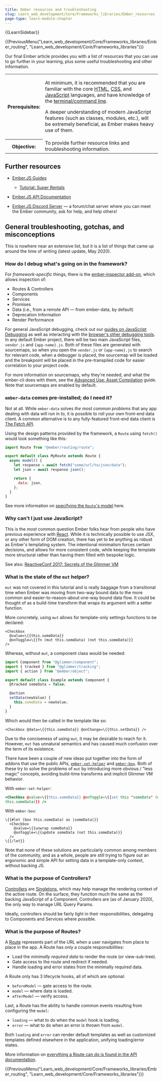 ```yaml
---
title: Ember resources and troubleshooting
slug: Learn_web_development/Core/Frameworks_libraries/Ember_resources
page-type: learn-module-chapter
---
```


{{LearnSidebar}}

{{PreviousMenu("Learn_web_development/Core/Frameworks_libraries/Ember_routing", "Learn_web_development/Core/Frameworks_libraries")}}

Our final Ember article provides you with a list of resources that you can use to go further in your learning, plus some useful troubleshooting and other information.

<table>
  <tbody>
    <tr>
      <th scope="row">Prerequisites:</th>
      <td>
        <p>
          At minimum, it is recommended that you are familiar with the core
          <a href="/en-US/docs/Learn/HTML">HTML</a>,
          <a href="/en-US/docs/Learn_web_development/Core/Styling_basics">CSS</a>, and
          <a href="/en-US/docs/Learn_web_development/Core/Scripting">JavaScript</a> languages, and
          have knowledge of the
          <a
            href="/en-US/docs/Learn_web_development/Getting_started/Environment_setup/Command_line"
            >terminal/command line</a
          >.
        </p>
        <p>
          A deeper understanding of modern JavaScript features (such as classes,
          modules, etc.), will be extremely beneficial, as Ember makes heavy use
          of them.
        </p>
      </td>
    </tr>
    <tr>
      <th scope="row">Objective:</th>
      <td>
        To provide further resource links and troubleshooting information.
      </td>
    </tr>
  </tbody>
</table>

## Further resources

- [Ember.JS Guides](https://guides.emberjs.com/release/)

  - [Tutorial: Super Rentals](https://guides.emberjs.com/release/tutorial/part-1/)

- [Ember.JS API Documentation](https://api.emberjs.com/ember/release/)
- [Ember.JS Discord Server](https://discord.com/invite/emberjs) — a forum/chat server where you can meet the Ember community, ask for help, and help others!

## General troubleshooting, gotchas, and misconceptions

This is nowhere near an extensive list, but it is a list of things that came up around the time of writing (latest update, May 2020).

### How do I debug what's going on in the framework?

For _framework-specific_ things, there is the [ember-inspector add-on](https://guides.emberjs.com/release/ember-inspector/), which allows inspection of:

- Routes & Controllers
- Components
- Services
- Promises
- Data (i.e., from a remote API — from ember-data, by default)
- Deprecation Information
- Render Performance

For general JavaScript debugging, check out our [guides on JavaScript Debugging](https://firefox-source-docs.mozilla.org/devtools-user/debugger/index.html)
as well as interacting with the [browser's other debugging tools](https://firefox-source-docs.mozilla.org/devtools-user/index.html). In any default Ember
project, there will be two main JavaScript files, `vendor.js` and `{app-name}.js`. Both of
these files are generated with sourcemaps, so when you open the `vendor.js` or `{app-name}.js` to search for relevant code, when a debugger is placed, the sourcemap will be loaded and the breakpoint will be placed in the pre-transpiled code for easier correlation to your project code.

For more information on sourcemaps, why they're needed, and what the ember-cli does with them, see the [Advanced Use: Asset Compilation](https://cli.emberjs.com/release/advanced-use/asset-compilation/) guide. Note that sourcemaps are enabled by default.

### `ember-data` comes pre-installed; do I need it?

Not at all. While `ember-data` solves _the most common problems_ that any app dealing with
data will run in to, it is possible to roll your own front-end data client. A common
alternative is to any fully-featured front-end data client is [The Fetch API](/en-US/docs/Web/API/Fetch_API/Using_Fetch).

Using the design patterns provided by the framework, a `Route` using `fetch()` would look something like this:

```js
import Route from "@ember/routing/route";

export default class MyRoute extends Route {
  async model() {
    let response = await fetch("some/url/to/json/data");
    let json = await response.json();

    return {
      data: json,
    };
  }
}
```

See more information on [specifying the `Route`'s model](https://guides.emberjs.com/release/routing/specifying-a-routes-model/) here.

### Why can't I just use JavaScript?

This is the _most_ common question Ember folks hear from people who have previous
experience with [React](/en-US/docs/Learn_web_development/Core/Frameworks_libraries/React_getting_started). While it is technically possible to use JSX, or any
other form of DOM creation, there has yet to be anything as robust as Ember's
templating system. The intentional minimalism forces certain decisions, and allows
for more consistent code, while keeping the template more structural rather than having them filled with bespoke logic.

See also: [ReactiveConf 2017: Secrets of the Glimmer VM](https://www.youtube.com/watch?v=nXCSloXZ-wc)

### What is the state of the `mut` helper?

`mut` was not covered in this tutorial and is really baggage from a transitional time when Ember was moving from two-way bound data to the more common and easier-to-reason-about one-way bound data flow. It could be thought of as a build-time transform that wraps its argument with a setter function.

More concretely, using `mut` allows for template-only settings functions to be declared:

```hbs-nolint
<Checkbox
  @value=\{{this.someData}}
  @onToggle=\{{fn (mut this.someData) (not this.someData)}}
/>
```

Whereas, without `mut`, a component class would be needed:

```js
import Component from "@glimmer/component";
import { tracked } from "@glimmer/tracking";
import { action } from "@ember/object";

export default class Example extends Component {
  @tracked someData = false;

  @action
  setData(newValue) {
    this.someData = newValue;
  }
}
```

Which would then be called in the template like so:

```hbs-nolint
<Checkbox @data=\{{this.someData}} @onChange=\{{this.setData}} />
```

Due to the conciseness of using `mut`, it may be desirable to reach for it. However, `mut` has unnatural semantics and has caused much confusion over the term of its existence.

There have been a couple of new ideas put together into the form of addons that use the public APIs, [`ember-set-helper`](https://github.com/adopted-ember-addons/ember-set-helper) and [`ember-box`](https://github.com/pzuraq/ember-box). Both of these try to solve the problems of `mut`
by introducing more obvious / "less magic" concepts, avoiding build-time transforms and
implicit Glimmer VM behavior.

With `ember-set-helper`:

```hbs
<Checkbox @value=\{{this.someData}} @onToggle=\{{set this "someData" (not
this.someData)}} />
```

With `ember-box`:

```hbs-nolint
\{{#let (box this.someData) as |someData|}}
  <Checkbox
    @value=\{{unwrap someData}}
    @onToggle=\{{update someData (not this.someData)}}
  />
\{{/let}}
```

Note that none of these solutions are particularly common among members of the community, and as a whole, people are still trying to figure out an ergonomic and simple API for setting data in a template-only context, without backing JS.

### What is the purpose of Controllers?

[Controllers](https://guides.emberjs.com/release/routing/controllers/) are [Singletons](https://en.wikipedia.org/wiki/Singleton_pattern), which may help manage the rendering context of the
active route. On the surface, they function much the same as the backing JavaScript of a Component. Controllers are (as of January 2020), the only way to manage URL Query Params.

Ideally, controllers should be fairly light in their responsibilities, delegating to Components
and Services where possible.

### What is the purpose of Routes?

A [Route](https://guides.emberjs.com/release/routing/defining-your-routes/) represents part of the URL when a user navigates from place to place in the app.
A Route has only a couple responsibilities:

- Load the _minimally required data_ to render the route (or view-sub-tree).
- Gate access to the route and redirect if needed.
- Handle loading and error states from the minimally required data.

A Route only has 3 lifecycle hooks, all of which are optional:

- `beforeModel` — gate access to the route.
- `model` — where data is loaded.
- `afterModel` — verify access.

Last, a Route has the ability to handle common events resulting from configuring the `model`:

- `loading` — what to do when the `model` hook is loading.
- `error` — what to do when an error is thrown from `model`.

Both `loading` and `error` can render default templates as well as customized templates defined elsewhere in the application, unifying loading/error states.

More information on [everything a Route can do is found in the API documentation](https://api.emberjs.com/ember/release/classes/route/).

{{PreviousMenu("Learn_web_development/Core/Frameworks_libraries/Ember_routing", "Learn_web_development/Core/Frameworks_libraries")}}
